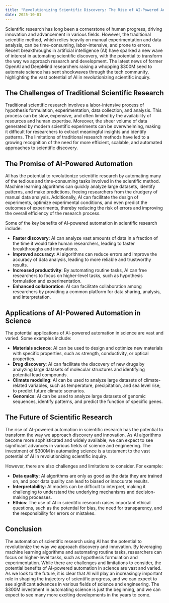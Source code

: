 ```yaml
---
title: "Revolutionizing Scientific Discovery: The Rise of AI-Powered Automation"
date: 2025-10-01
---
```


Scientific research has long been a cornerstone of human progress, driving innovation and advancement in various fields. However, the traditional scientific method, which relies heavily on manual experimentation and data analysis, can be time-consuming, labor-intensive, and prone to errors. Recent breakthroughs in artificial intelligence (AI) have sparked a new wave of interest in automating scientific discovery, with the potential to transform the way we approach research and development. The latest news of former OpenAI and DeepMind researchers raising a whopping $300M seed to automate science has sent shockwaves through the tech community, highlighting the vast potential of AI in revolutionizing scientific inquiry.

## The Challenges of Traditional Scientific Research
Traditional scientific research involves a labor-intensive process of hypothesis formulation, experimentation, data collection, and analysis. This process can be slow, expensive, and often limited by the availability of resources and human expertise. Moreover, the sheer volume of data generated by modern scientific experiments can be overwhelming, making it difficult for researchers to extract meaningful insights and identify patterns. The limitations of traditional research methods have led to a growing recognition of the need for more efficient, scalable, and automated approaches to scientific discovery.

## The Promise of AI-Powered Automation
AI has the potential to revolutionize scientific research by automating many of the tedious and time-consuming tasks involved in the scientific method. Machine learning algorithms can quickly analyze large datasets, identify patterns, and make predictions, freeing researchers from the drudgery of manual data analysis. Additionally, AI can facilitate the design of experiments, optimize experimental conditions, and even predict the outcomes of experiments, thereby reducing the risk of errors and improving the overall efficiency of the research process.

Some of the key benefits of AI-powered automation in scientific research include:
* **Faster discovery**: AI can analyze vast amounts of data in a fraction of the time it would take human researchers, leading to faster breakthroughs and innovations.
* **Improved accuracy**: AI algorithms can reduce errors and improve the accuracy of data analysis, leading to more reliable and trustworthy results.
* **Increased productivity**: By automating routine tasks, AI can free researchers to focus on higher-level tasks, such as hypothesis formulation and experimentation.
* **Enhanced collaboration**: AI can facilitate collaboration among researchers by providing a common platform for data sharing, analysis, and interpretation.

## Applications of AI-Powered Automation in Science
The potential applications of AI-powered automation in science are vast and varied. Some examples include:
* **Materials science**: AI can be used to design and optimize new materials with specific properties, such as strength, conductivity, or optical properties.
* **Drug discovery**: AI can facilitate the discovery of new drugs by analyzing large datasets of molecular structures and identifying potential lead compounds.
* **Climate modeling**: AI can be used to analyze large datasets of climate-related variables, such as temperature, precipitation, and sea level rise, to predict future climate scenarios.
* **Genomics**: AI can be used to analyze large datasets of genomic sequences, identify patterns, and predict the function of specific genes.

## The Future of Scientific Research
The rise of AI-powered automation in scientific research has the potential to transform the way we approach discovery and innovation. As AI algorithms become more sophisticated and widely available, we can expect to see significant advances in various fields of science and engineering. The investment of $300M in automating science is a testament to the vast potential of AI in revolutionizing scientific inquiry.

However, there are also challenges and limitations to consider. For example:
* **Data quality**: AI algorithms are only as good as the data they are trained on, and poor data quality can lead to biased or inaccurate results.
* **Interpretability**: AI models can be difficult to interpret, making it challenging to understand the underlying mechanisms and decision-making processes.
* **Ethics**: The use of AI in scientific research raises important ethical questions, such as the potential for bias, the need for transparency, and the responsibility for errors or mistakes.

## Conclusion
The automation of scientific research using AI has the potential to revolutionize the way we approach discovery and innovation. By leveraging machine learning algorithms and automating routine tasks, researchers can focus on higher-level tasks, such as hypothesis formulation and experimentation. While there are challenges and limitations to consider, the potential benefits of AI-powered automation in science are vast and varied. As we look to the future, it is clear that AI will play an increasingly important role in shaping the trajectory of scientific progress, and we can expect to see significant advances in various fields of science and engineering. The $300M investment in automating science is just the beginning, and we can expect to see many more exciting developments in the years to come.
